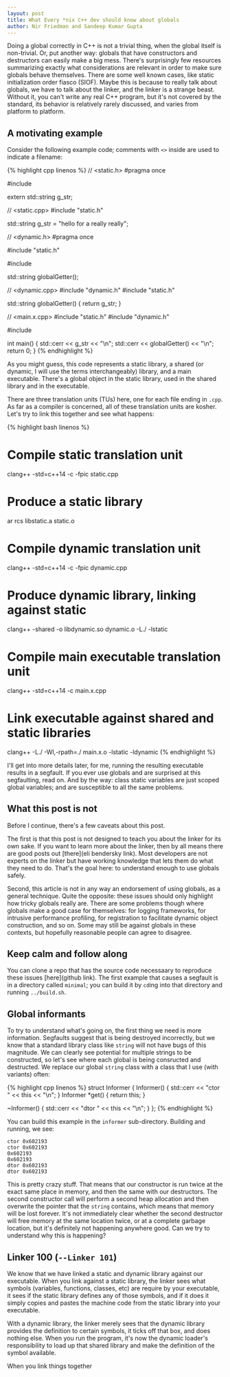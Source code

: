 ```yaml
---
layout: post
title: What Every *nix C++ dev should know about globals
author: Nir Friedman and Sandeep Kumar Gupta
---
```


Doing a global correctly in C++ is not a trivial thing, when the global itself
is non-trivial. Or, put another way: globals that have constructors and
destructors can easily make a big mess. There's surprisingly few resources
summarizing exactly what considerations are relevant in order to make sure
globals behave themselves. There are some well known cases, like static
initialization order fiasco (SIOF). Maybe this is because to really talk about
globals, we have to talk about the linker, and the linker is a strange beast.
Without it, you can't write any real C++ program, but it's not covered by the
standard, its behavior is relatively rarely discussed, and varies from platform
to platform.

## A motivating example

Consider the following example code; comments with `<>` inside are used to
indicate a filename:

{% highlight cpp linenos %}
// <static.h>
#pragma once

#include <string>

extern std::string g_str;

// <static.cpp>
#include "static.h"

std::string g_str = "hello for a really really";

// <dynamic.h>
#pragma once

#include "static.h"

#include <string>

std::string globalGetter();

// <dynamic.cpp>
#include "dynamic.h"
#include "static.h"

std::string globalGetter() {
    return g_str;
}

// <main.x.cpp>
#include "static.h"
#include "dynamic.h"

#include <iostream>

int main() {
    std::cerr << g_str << "\n";
    std::cerr << globalGetter() << "\n";
    return 0;
}
{% endhighlight %}

As you might guess, this code represents a static library, a shared (or dynamic,
I will use the terms interchangeably) library, and a main executable. There's a
global object in the static library, used in the shared library and in the
executable.

There are three translation units (TUs) here, one for each file ending in
`.cpp`. As far as a compiler is concerned, all of these translation units are
kosher. Let's try to link this together and see what happens:

{% highlight bash linenos %}
# Compile static translation unit
clang++ -std=c++14 -c -fpic static.cpp
# Produce a static library
ar rcs libstatic.a static.o
# Compile dynamic translation unit
clang++ -std=c++14 -c -fpic dynamic.cpp
# Produce dynamic library, linking against static
clang++ -shared -o libdynamic.so dynamic.o -L./ -lstatic
# Compile main executable translation unit
clang++ -std=c++14 -c main.x.cpp
# Link executable against shared and static libraries
clang++ -L./ -Wl,-rpath=./ main.x.o -lstatic -ldynamic
{% endhighlight %}

I'll get into more details later, for me, running the resulting executable
results in a segfault. If you ever use globals and are surprised at this
segfaulting, read on. And by the way: class static variables are just scoped
global variables; and are susceptible to all the same problems.

## What this post is not

Before I continue, there's a few caveats about this post.

The first is that this post is not designed to teach you about the linker for
its own sake. If you want to learn more about the linker, then by all means
there are good posts out [there](eli bendersky link). Most developers are not
experts on the linker but have working knowledge that lets them do what they
need to do. That's the goal here: to understand enough to use globals safely.

Second, this article is not in any way an endorsement of using globals, as a
general technique. Quite the opposite: these issues should only highlight how
tricky globals really are. There are some problems though where globals make a
good case for themselves: for logging frameworks, for intrusive performance
profiling, for registration to facilitate dynamic object construction, and so
on. Some may still be against globals in these contexts, but hopefully
reasonable people can agree to disagree.

## Keep calm and follow along

You can clone a repo that has the source code necessaary to reproduce these
issues [here](github link). The first example that causes a segfault is in a
directory called `minimal`; you can build it by `cd`ing into that directory and
running `../build.sh`.

## Global informants

To try to understand what's going on, the first thing we need is more
information. Segfaults suggest that is being destroyed incorrectly, but we know
that a standard library class like `string` will not have bugs of this
magnitude. We can clearly see potential for multiple strings to be constructed,
so let's see where each global is being consructed and destructed. We replace
our global `string` class with a class that I use (with variants) often:

{% highlight cpp linenos %}
struct Informer {
  Informer() {
    std::cerr << "ctor " << this << "\n";
  }
  Informer *get() { return this; }

  ~Informer() {
    std::cerr << "dtor " << this << "\n";
  }
};
{% endhighlight %}

You can build this example in the `informer` sub-directory. Building and
running, we see:

```
ctor 0x602193
ctor 0x602193
0x602193
0x602193
dtor 0x602193
dtor 0x602193
```

This is pretty crazy stuff. That means that our constructor is run twice at the
exact same place in memory, and then the same with our destructors. The second
constructor call will perform a second heap allocation and then overwrite the
pointer that the `string` contains, which means that memory will be lost
forever. It's not immediately clear whether the second destructor will free
memory at the same location twice, or at a complete garbage location,
but it's definitely not happening anywhere good. Can we try to understand why
this is happening?

## Linker 100 (`--Linker 101`)

We know that we have linked a static and dynamic library against our executable.
When you link against a static library, the linker sees what symbols (variables,
functions, classes, etc) are require by your executable, it sees if the static
library defines any of those symbols, and if it does it simply copies and pastes
the machine code from the static library into your executable.

With a dynamic library, the linker merely sees that the dynamic library provides
the definition to certain symbols, it ticks off that box, and does nothing else.
When you run the program, it's now the dynamic loader's responsibility to load
up that shared library and make the definition of the symbol available.

When you link things together
